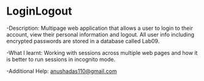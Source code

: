 # LoginLogout
-Description:
Multipage web application that allows a user to login to their account, view their personal information and logout. All user info including encrypted passwords are stored in a database called Lab09.

-What I learnt:
Working with sessions across multiple web pages and how it is better to run sessions in incognito mode.

-Additional Help:
anushadas110@gmail.com
